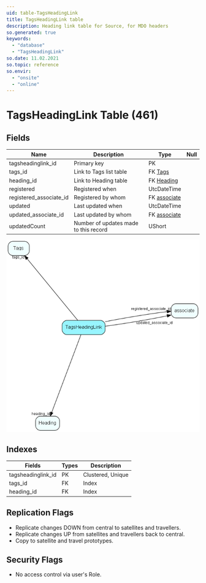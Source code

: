 ```yaml
---
uid: table-TagsHeadingLink
title: TagsHeadingLink table
description: Heading link table for Source, for MDO headers
so.generated: true
keywords:
  - "database"
  - "TagsHeadingLink"
so.date: 11.02.2021
so.topic: reference
so.envir:
  - "onsite"
  - "online"
---
```


# TagsHeadingLink Table (461)

## Fields

| Name | Description | Type | Null |
|------|-------------|------|:----:|
|tagsheadinglink\_id|Primary key|PK| |
|tags\_id|Link to Tags list table|FK [Tags](tags.md)| |
|heading\_id|Link to Heading table|FK [Heading](heading.md)| |
|registered|Registered when|UtcDateTime| |
|registered\_associate\_id|Registered by whom|FK [associate](associate.md)| |
|updated|Last updated when|UtcDateTime| |
|updated\_associate\_id|Last updated by whom|FK [associate](associate.md)| |
|updatedCount|Number of updates made to this record|UShort| |


![TagsHeadingLink table relationship diagram](./media/TagsHeadingLink.png)

## Indexes

| Fields | Types | Description |
|--------|-------|-------------|
|tagsheadinglink\_id |PK |Clustered, Unique |
|tags\_id |FK |Index |
|heading\_id |FK |Index |

## Replication Flags

* Replicate changes DOWN from central to satellites and travellers.
* Replicate changes UP from satellites and travellers back to central.
* Copy to satellite and travel prototypes.

## Security Flags

* No access control via user's Role.

